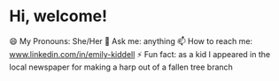 # Hi, welcome!
😄 My Pronouns: She/Her
💬 Ask me: anything
📫 How to reach me: www.linkedin.com/in/emily-kiddell
⚡ Fun fact: as a kid I appeared in the local newspaper for making a harp out of a fallen tree branch
